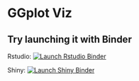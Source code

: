 
# GGplot Viz

## Try launching it with Binder 

Rstudio: [![Launch Rstudio Binder](http://mybinder.org/badge_logo.svg)](https://mybinder.org/v2/gh/cvmartin/ggplot_viz_app_test/master?urlpath=rstudio)

Shiny: [![Launch Shiny Binder](http://mybinder.org/badge_logo.svg)](https://mybinder.org/v2/gh/cvmartin/ggplot_viz_app_test/master?urlpath=shiny)